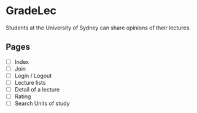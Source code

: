 # GradeLec
Students at the University of Sydney can share opinions of their lectures.

## Pages
- [ ] Index
- [ ] Join
- [ ] Login / Logout
- [ ] Lecture lists
- [ ] Detail of a lecture
- [ ] Rating
- [ ] Search Units of study
